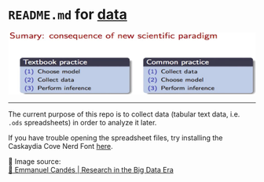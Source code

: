 # `README.md` for [data](https://github.com/Yukino-Ai/data)

![Collect data first](Images/yt-aT06nHoo2o0-32-33.png)

---

The current purpose of this repo is to collect data (tabular text data, i.e. `.ods` spreadsheets) in order to analyze it later.

If you have trouble opening the spreadsheet files, try installing the Caskaydia Cove Nerd Font [here](https://www.nerdfonts.com/font-downloads).

🍅 Image source:  
[🎥 Emmanuel Candés | Research in the Big Data Era](https://www.youtube.com/watch?v=aT06nHoo2o0&t=32m33s)
